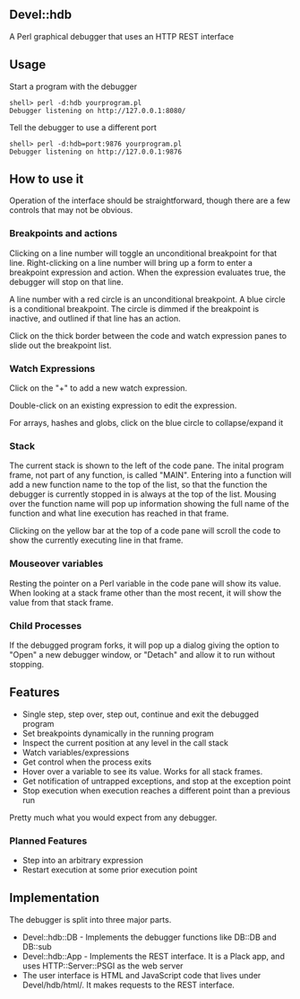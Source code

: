 ## Devel::hdb

A Perl graphical debugger that uses an HTTP REST interface

## Usage

Start a program with the debugger

    shell> perl -d:hdb yourprogram.pl
    Debugger listening on http://127.0.0.1:8080/

Tell the debugger to use a different port

    shell> perl -d:hdb=port:9876 yourprogram.pl
    Debugger listening on http://127.0.0.1:9876

## How to use it

Operation of the interface should be straightforward, though there are a few
controls that may not be obvious.

### Breakpoints and actions

Clicking on a line number will toggle an unconditional breakpoint for that line.
Right-clicking on a line number will bring up a form to enter a breakpoint
expression and action.  When the expression evaluates true, the debugger will
stop on that line.

A line number with a red circle is an unconditional breakpoint.  A blue circle
is a conditional breakpoint.  The circle is dimmed if the breakpoint is
inactive, and outlined if that line has an action.

Click on the thick border between the code and watch expression panes to slide
out the breakpoint list.

### Watch Expressions

Click on the "+" to add a new watch expression.

Double-click on an existing expression to edit the expression.

For arrays, hashes and globs, click on the blue circle to collapse/expand it

### Stack

The current stack is shown to the left of the code pane.  The inital program
frame, not part of any function, is called "MAIN".  Entering into a function
will add a new function name to the top of the list, so that the function the
debugger is currently stopped in is always at the top of the list.  Mousing
over the function name will pop up information showing the full name of the
function and what line execution has reached in that frame.

Clicking on the yellow bar at the top of a code pane will scroll the code to
show the currently executing line in that frame.

### Mouseover variables

Resting the pointer on a Perl variable in the code pane will show its value.
When looking at a stack frame other than the most recent, it will show the
value from that stack frame.

### Child Processes

If the debugged program forks, it will pop up a dialog giving the option to
"Open" a new debugger window, or "Detach" and allow it to run without
stopping.

## Features

* Single step, step over, step out, continue and exit the debugged program
* Set breakpoints dynamically in the running program
* Inspect the current position at any level in the call stack
* Watch variables/expressions
* Get control when the process exits
* Hover over a variable to see its value.  Works for all stack frames.
* Get notification of untrapped exceptions, and stop at the exception point
* Stop execution when execution reaches a different point than a previous run

Pretty much what you would expect from any debugger.

### Planned Features

* Step into an arbitrary expression
* Restart execution at some prior execution point

## Implementation

The debugger is split into three major parts.

* Devel::hdb::DB - Implements the debugger functions like DB::DB and DB::sub
* Devel::hdb::App - Implements the REST interface.  It is a Plack app, and uses
    HTTP::Server::PSGI as the web server
* The user interface is HTML and JavaScript code that lives under Devel/hdb/html/.
    It makes requests to the REST interface.
